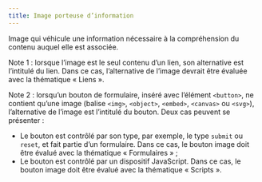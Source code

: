```yaml
---
title: Image porteuse d’information
---
```


Image qui véhicule une information nécessaire à la compréhension du contenu auquel elle est associée.

Note 1 : lorsque l’image est le seul contenu d’un lien, son alternative est l’intitulé du lien. Dans ce cas, l’alternative de l’image devrait être évaluée avec la thématique « Liens ».

Note 2 : lorsqu’un bouton de formulaire, inséré avec l’élément `<button>`, ne contient qu’une image (balise `<img>`, `<object>`, `<embed>`, `<canvas>` ou `<svg>`), l’alternative de l’image est l’intitulé du bouton. Deux cas peuvent se présenter :

- Le bouton est contrôlé par son type, par exemple, le type `submit` ou `reset`, et fait partie d’un formulaire. Dans ce cas, le bouton image doit être évalué avec la thématique « Formulaires » ;
- Le bouton est contrôlé par un dispositif JavaScript. Dans ce cas, le bouton image doit être évalué avec la thématique « Scripts ».
